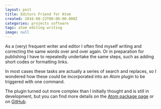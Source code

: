 ```yaml
---
layout: post
title: Editors Friend for Atom
created: 2016-08-22T00:00:00.000Z
categories: projects software
tags: atom editing writing
image: null
---
```


As a (very) frequent writer and editor I often find myself writing and correcting the same words over and over again. Or in preparation for publishing I have to repeatedly undertake the same steps, such as adding short codes or formatting links.

In most cases these tasks are actually a series of search and replaces, so I wondered how these could be incorporated into an Atom plugin to be triggered with one command.

The plugin turned out more complex than I initially thought and is still in development, but you can find more details on the [Atom package page](https://atom.io/packages/editors-friend) or on [GitHub](https://github.com/ChrisChinchilla/Editors-Friend).
